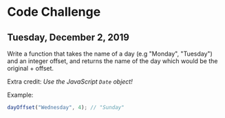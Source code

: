 # Code Challenge
## Tuesday, December 2, 2019

Write a function that takes the name of a day (e.g "Monday", "Tuesday") and an integer offset, and returns the name of the day which would be the original + offset.

Extra credit: _Use the JavaScript `Date` object!_

Example:
```javascript
dayOffset("Wednesday", 4); // "Sunday"
```

